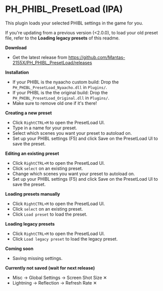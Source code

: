 # PH_PHIBL_PresetLoad (IPA)

This plugin loads your selected PHIBL settings in the game for you.  

If you're updating from a previous version (<2.0.0), to load your old preset file, refer to the **Loading legacy presets** of this readme.  

**Download**  
* Get the latest release from https://github.com/Mantas-2155X/PH_PHIBL_PresetLoad/releases  

**Installation**  
* If your PHIBL is the nyaacho custom build:  Drop the `PH_PHIBL_PresetLoad_Nyaacho.dll` in `Plugins/`.  
* If your PHIBL is the the original build:  Drop the `PH_PHIBL_PresetLoad_Original.dll` in `Plugins/`.  
* Make sure to remove old one if it's there!  

**Creating a new preset**  
* Click `RightCTRL+M` to open the PresetLoad UI.  
* Type in a name for your preset.  
* Select which scenes you want your preset to autoload on.  
* Set up your PHIBL settings (F5) and click Save on the PresetLoad UI to save the preset.  

**Editing an existing preset**  
* Click `RightCTRL+M` to open the PresetLoad UI.  
* Click `select` on an existing preset.  
* Change which scenes you want your preset to autoload on.  
* Set up your PHIBL settings (F5) and click Save on the PresetLoad UI to save the preset.  

**Loading presets manually**  
* Click `RightCTRL+M` to open the PresetLoad UI.  
* Click `select` on an existing preset.  
* Click `Load preset` to load the preset.  

**Loading legacy presets**  
* Click `RightCTRL+M` to open the PresetLoad UI.  
* Click `Load legacy preset` to load the legacy preset.  

**Coming soon**  
* Saving missing settings.  

**Currently not saved (wait for next release)**  
* Misc -> Global Settings -> Screen Shot Size ✕  
* Lightning -> Reflection -> Refresh Rate ✕  
